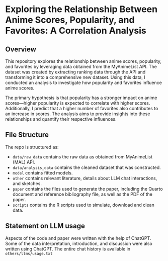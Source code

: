 # Exploring the Relationship Between Anime Scores, Popularity, and Favorites: A Correlation Analysis

## Overview

This repository explores the relationship between anime scores, popularity, and favorites by leveraging data obtained from the MyAnimeList API. The dataset was created by extracting ranking data through the API and transforming it into a comprehensive new dataset. Using this data, I conducted an analysis to investigate how popularity and favorites influence anime scores.

The primary hypothesis is that popularity has a stronger impact on anime scores—higher popularity is expected to correlate with higher scores. Additionally, I predict that a higher number of favorites also contributes to an increase in scores. The analysis aims to provide insights into these relationships and quantify their respective influences.


## File Structure

The repo is structured as:

-   `data/raw_data` contains the raw data as obtained from MyAnimeList (MAL) API.
-   `data/analysis_data` contains the cleaned dataset that was constructed.
-   `model` contains fitted models. 
-   `other` contains relevant literature, details about LLM chat interactions, and sketches.
-   `paper` contains the files used to generate the paper, including the Quarto document and reference bibliography file, as well as the PDF of the paper. 
-   `scripts` contains the R scripts used to simulate, download and clean data.


## Statement on LLM usage

Aspects of the code and paper were written with the help of ChatGPT. Some of the data interpretation, introduction, and discussion were also written using ChatGPT. The entire chat history is available in `others/llms/usage.txt`
